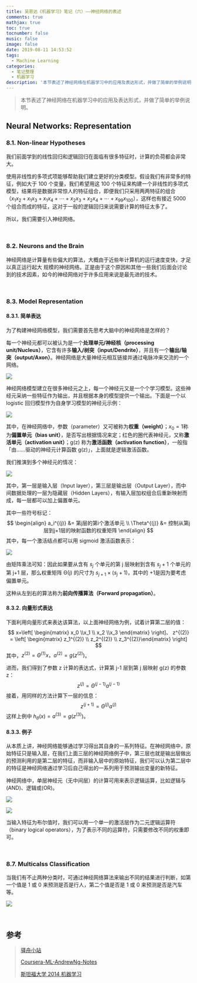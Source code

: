 ```yaml
---
title: 吴恩达《机器学习》笔记（六）——神经网络的表述
comments: true
mathjax: true
toc: true
tocnumber: false
music: false
image: false
date: 2019-08-11 14:53:52
tags:
  - Machine Learning
categories:
  - 笔记整理
  - 机器学习
description: '本节表述了神经网络在机器学习中的应用及表达形式，并做了简单的举例说明。'
---
```


> 本节表述了神经网络在机器学习中的应用及表达形式，并做了简单的举例说明。



## Neural Networks: Representation

### 8.1. Non-linear Hypotheses

我们前面学到的线性回归和逻辑回归在面临有很多特征时，计算的负荷都会非常大。

使用非线性的多项式项能够帮助我们建立更好的分类模型。假设我们有非常多的特征，例如大于 100 个变量，我们希望用这 100 个特征来构建一个非线性的多项式模型，结果将是数据非常惊人的特征组合，即便我们只采用两两特征的组合（$x_1x_2 + x_1x_3 + x_1x_4 + \cdots + x_2x_3 + x_2x_4 + \cdots + x_{99}x_{100}$），这样也有接近 5000 个组合而成的特征，这对于一般的逻辑回归来说需要计算的特征太多了。

所以，我们需要引入神经网络。

​             

### 8.2. Neurons and the Brain

神经网络是计算量有些偏大的算法，大概由于近些年计算机的运行速度变快，才足以真正运行起大
规模的神经网络。正是由于这个原因和其他一些我们后面会讨论到的技术因素，如今的神经网络对于许多应用来说是最先进的技术。

​                

### 8.3. Model Representation

#### 8.3.1. 简单表达

为了构建神经网络模型，我们需要首先思考大脑中的神经网络是怎样的？

每一个神经元都可以被认为是一个**处理单元/神经核（processing unit/Nucleus）**，它含有许多**输入/树突（input/Dendrite）**，并且有一个**输出/轴突（output/Axon）**。神经网络是大量神经元相互链接并通过电脉冲来交流的一个网络。 

![](https://photo.hushhw.cn/20190811162118.png)

神经网络模型建立在很多神经元之上，每一个神经元又是一个个学习模型。这些神经元采纳一些特征作为输出，并且根据本身的模型提供一个输出。下面是一个以 logistic 回归模型作为自身学习模型的神经元示例：

![](https://photo.hushhw.cn/20190904173829.png)

其中，在神经网络中，参数（parameter）又可被称为**权重（weight）**；$x_0=1​$ 称为**偏置单元（bias unit）**，是否写出根据情况来定；红色的圈代表神经元，又称**激活单元（activation unit）**；g(z) 称为**激活函数（activation function）**，一般指「由……驱动的神经元计算函数 g(z)」，上面就是逻辑激活函数。

我们推演到多个神经元的情况：

![](https://photo.hushhw.cn/20190904175859.png)

其中，第一层是输入层（Input layer），第三层是输出层（Output Layer），而中间数据处理的一层为隐藏层（Hidden Layers），有输入层加权组合后重新映射而成，每一层都可以加上偏置单元。

其中一些符号标记：
$$
\begin{align}
a_i^{(j)} &= 第j层的第i个激活单元 \\
\Theta^{(j)} &= 控制从第j层到j+1层的映射函数的权重矩阵
\end{align}
$$
其中，每一个激活结点都可以用 sigmoid 激活函数表示：

![](https://photo.hushhw.cn/20190904191827.png)

由矩阵乘法可知：因此如果要从含有 $s_j$ 个单元的第 j 层映射到含有 $s_j+1$ 个单元的第 j+1 层，那么权重矩阵 Θ(j) 的尺寸为 $s_{j+1}×(s_j+1)​$，其中的 +1是因为要考虑偏置单元。

这种从左到右的算法称为**前向传播算法（Forward propagation）**。

#### 8.3.2. 向量形式表达

下面利用向量形式来表达该算法，以上面神经网络为例，试着计算第二层的值：
$$
x=\left[ \begin{matrix} x_0 \\x_1 \\ x_2 \\x_3 \end{matrix} \right]、 
z^{(2)} = \left[ \begin{matrix} z_1^{(2)} \\ z_2^{(2)} \\ z_3^{(2)}\end{matrix} \right]
$$
其中，$z^{(2)} = \Theta^{(1)}x，a^{(2)} = g(z^{(2)})$。

进而，我们得到了参数 z 计算的表达式，计算第 j-1 层到第 j 层映射 g(z) 的参数 z：
$$
z^{(j)} = \Theta^{(j-1)}a^{(j-1)}
$$
接着，用同样的方法计算下一层的信息：
$$
z^{(j+1)} = \Theta^{(j)}a^{(j)}
$$
这样上例中 $h_{\theta}(x)=a^{(3)}=g(z^{(3)})$。

#### 8.3.3. 例子

从本质上讲，神经网络能够通过学习得出其自身的一系列特征。在神经网络中，原始特征只是输入层，在我们上面三层的神经网络例子中，第三层也就是输出层做出的预测利用的是第二层的特征，而非输入层中的原始特征，我们可以认为第二层中的特征是神经网络通过学习后自己得出的一系列用于预测输出变量的新特征。 

神经网络中，单层神经元（无中间层）的计算可用来表示逻辑运算，比如逻辑与(AND)、逻辑或(OR)。 

![](https://photo.hushhw.cn/20190905075722.png)

![](https://photo.hushhw.cn/20190905075911.png)

当输入特征为布尔值时，我们可以用一个单一的激活层作为二元逻辑运算符（binary logical operators），为了表示不同的运算符，只需要修改不同的权重即可。

​          

### 8.7. Multicalss Classification

当我们有不止两种分类时，可通过神经网络算法来输出不同的结果进行判断，如第一个值是 1 或 0 来预测是否是行人，第二个值是否是 1 或 0 来预测是否是汽车等。

![](https://photo.hushhw.cn/20190905171102.png)

​            

## 参考

> [驿舟小站](https://www.zhouyongyi.com/andrew-ng-machine-learning-notes-6/)
>
> [Coursera-ML-AndrewNg-Notes](https://github.com/fengdu78/Coursera-ML-AndrewNg-Notes)
>
> [斯坦福大学 2014 机器学习](https://www.coursera.org/course/ml)



